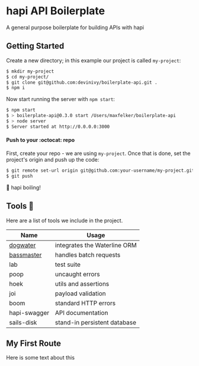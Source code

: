 hapi API Boilerplate
===
A general purpose boilerplate for building APIs with hapi

## Getting Started
Create a new directory; in this example our project is called `my-project`:

```bash
$ mkdir my-project
$ cd my-project/
$ git clone git@github.com:devinivy/boilerplate-api.git .
$ npm i
```

Now start running the server with `npm start`:

```bash
$ npm start
$ > boilerplate-api@0.3.0 start /Users/maxfelker/boilerplate-api
$ > node server
$ Server started at http://0.0.0.0:3000
```

#### Push to your :octocat: repo

First, create your repo - we are using `my-project`. Once that is done, set the project's origin and push up the code:

```bash
$ git remote set-url origin git@github.com:your-username/my-project.git
$ git push
```

:potable_water: hapi boiling!

## Tools :ocean:
Here are a list of tools we include in the project.

Name | Usage
------------ | -------------
[dogwater](https://github.com/devinivy/dogwater) | integrates the Waterline ORM  
[bassmaster](https://www.npmjs.org/package/bassmaster) | handles batch requests
lab | test suite
poop | uncaught errors
hoek | utils and assertions
joi | payload validation
boom | standard HTTP errors
hapi-swagger | API documentation
sails-disk | stand-in persistent database

## My First Route

Here is some text about this
